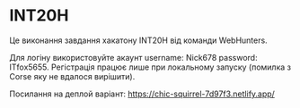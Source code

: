 # INT20H
Це виконання завдання хакатону INT20H від команди WebHunters.

Для логіну використовуйте акаунт username: Nick678 password: ITfox5655. Регістрація працює лише при локальному запуску (помилка з Corse яку не вдалося вирішити).

Посилання на деплой варіант: https://chic-squirrel-7d97f3.netlify.app/ 
